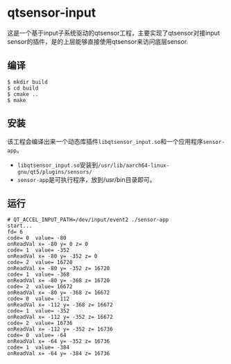# qtsensor-input
这是一个基于input子系统驱动的qtsensor工程，主要实现了qtsensor对接input sensor的插件，是的上层能够直接使用qtsensor来访问底层sensor.

## 编译
```
$ mkdir build
$ cd build
$ cmake ..
$ make
```

## 安装
该工程会编译出来一个动态库插件```libqtsensor_input.so```和一个应用程序```sensor-app```。
- ```libqtsensor_input.so```安装到```/usr/lib/aarch64-linux-gnu/qt5/plugins/sensors/```
- ```sensor-app```是可执行程序，放到/usr/bin目录即可。

## 运行
```
# QT_ACCEL_INPUT_PATH=/dev/input/event2 ./sensor-app
start...
fd= 6
code= 0  value= -80
onReadVal x= -80 y= 0 z= 0
code= 1  value= -352
onReadVal x= -80 y= -352 z= 0
code= 2  value= 16720
onReadVal x= -80 y= -352 z= 16720
code= 1  value= -368
onReadVal x= -80 y= -368 z= 16720
code= 2  value= 16672
onReadVal x= -80 y= -368 z= 16672
code= 0  value= -112
onReadVal x= -112 y= -368 z= 16672
code= 1  value= -352
onReadVal x= -112 y= -352 z= 16672
code= 2  value= 16736
onReadVal x= -112 y= -352 z= 16736
code= 0  value= -64
onReadVal x= -64 y= -352 z= 16736
code= 1  value= -384
onReadVal x= -64 y= -384 z= 16736
```